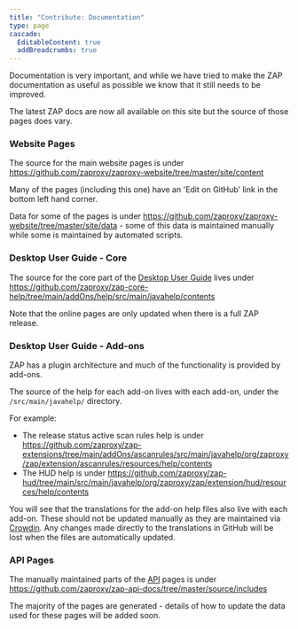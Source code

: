 ```yaml
---
title: "Contribute: Documentation"
type: page
cascade:
  EditableContent: true
  addBreadcrumbs: true
---
```

Documentation is very important, and while we have tried to make the ZAP documentation as useful as possible we know that it still needs to be improved.

The latest ZAP docs are now all available on this site but the source of those pages does vary.

### Website Pages

The source for the main website pages is under https://github.com/zaproxy/zaproxy-website/tree/master/site/content

Many of the pages (including this one) have an 'Edit on GitHub' link in the bottom left hand corner.

Data for some of the pages is under https://github.com/zaproxy/zaproxy-website/tree/master/site/data - some of this data is maintained manually while some is maintained by automated scripts.

### Desktop User Guide - Core

The source for the core part of the [Desktop User Guide](/docs/desktop/) lives under https://github.com/zaproxy/zap-core-help/tree/main/addOns/help/src/main/javahelp/contents

Note that the online pages are only updated when there is a full ZAP release.

### Desktop User Guide - Add-ons

ZAP has a plugin architecture and much of the functionality is provided by add-ons.

The source of the help for each add-on lives with each add-on, under the `/src/main/javahelp/` directory.

For example:

* The release status active scan rules help is under https://github.com/zaproxy/zap-extensions/tree/main/addOns/ascanrules/src/main/javahelp/org/zaproxy/zap/extension/ascanrules/resources/help/contents
* The HUD help is under https://github.com/zaproxy/zap-hud/tree/main/src/main/javahelp/org/zaproxy/zap/extension/hud/resources/help/contents

You will see that the translations for the add-on help files also live with each add-on. These should not be updated manually as they are maintained via [Crowdin](../translate/). Any changes made directly to the translations in GitHub will be lost when the files are automatically updated.

### API Pages

The manually maintained parts of the [API](/docs/api/) pages is under https://github.com/zaproxy/zap-api-docs/tree/master/source/includes

The majority of the pages are generated - details of how to update the data used for these pages will be added soon.